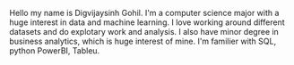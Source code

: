 Hello my name is Digvijaysinh Gohil. I'm a computer science major with a huge interest in data and machine learning.
I love working around different datasets and do explotary work and analysis. I also have minor degree in business analytics, 
which is huge interest of mine. I'm familier with SQL, python PowerBI, Tableu. 
